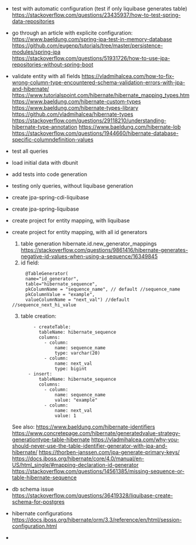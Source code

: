 - test with automatic configuration (test if only liquibase generates table)
  https://stackoverflow.com/questions/23435937/how-to-test-spring-data-repositories
  
- go through an article with explicite configuration:
  https://www.baeldung.com/spring-jpa-test-in-memory-database
  https://github.com/eugenp/tutorials/tree/master/persistence-modules/spring-jpa
  https://stackoverflow.com/questions/51931726/how-to-use-jpa-repositories-without-spring-boot
- validate entity with all fields
  https://vladmihalcea.com/how-to-fix-wrong-column-type-encountered-schema-validation-errors-with-jpa-and-hibernate/
  https://www.tutorialspoint.com/hibernate/hibernate_mapping_types.htm
  https://www.baeldung.com/hibernate-custom-types
  https://www.baeldung.com/hibernate-types-library
  https://github.com/vladmihalcea/hibernate-types
  https://stackoverflow.com/questions/29118210/understanding-hibernate-type-annotation
  https://www.baeldung.com/hibernate-lob
  https://stackoverflow.com/questions/1944660/hibernate-database-specific-columndefinition-values
- test all queries
- load initial data with dbunit
- add tests into code generation
- testing only queries, without liquibase generation
- create jpa-spring-cdi-liquibase
- create jpa-spring-liquibase
- create project for entity mapping, with liquibase
- create project for entity mapping, with all id generators
    
    1. table generation
       hibernate.id.new_generator_mappings
       https://stackoverflow.com/questions/9861416/hibernate-generates-negative-id-values-when-using-a-sequence/16349845
    2. id field:
  ```@GeneratedValue(strategy = GenerationType.TABLE, generator = "id_generator")
       @TableGenerator(
       name="id_generator",
       table="hibernate_sequence",
       pkColumnName = "sequence_name", // default //sequence_name
       pkColumnValue = "example",
       valueColumnName = "next_val") //default //sequence_next_hi_value
  ```
    3. table creation:
  ```
          - createTable:
            tableName: hibernate_sequence
            columns:
              - column:
                  name: sequence_name
                  type: varchar(20)
              - column:
                  name: next_val
                  type: bigint
        - insert:
            tableName: hibernate_sequence
            columns:
              - column:
                  name: sequence_name
                  value: "example"
              - column:
                  name: next_val
                  value: 1
  ```
  See also:
  https://www.baeldung.com/hibernate-identifiers
  https://www.concretepage.com/hibernate/generatedvalue-strategy-generationtype-table-hibernate
  https://vladmihalcea.com/why-you-should-never-use-the-table-identifier-generator-with-jpa-and-hibernate/
  https://thorben-janssen.com/jpa-generate-primary-keys/
  https://docs.jboss.org/hibernate/core/4.0/manual/en-US/html_single/#mapping-declaration-id-generator
  https://stackoverflow.com/questions/14561385/missing-sequence-or-table-hibernate-sequence
- db schema issue
  https://stackoverflow.com/questions/36419328/liquibase-create-schema-for-postgres
- hibernate configurations
  https://docs.jboss.org/hibernate/orm/3.3/reference/en/html/session-configuration.html
-

